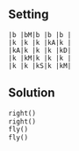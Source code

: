 Setting
-------

```
|b |bM|b |b |b |
|k |k |k |kA|k |
|kA|k |k |k |kD|
|k |kM|k |k |k |
|k |k |kS|k |kM|
```

Solution
--------

```python
right()
right()
fly()
fly()
```
